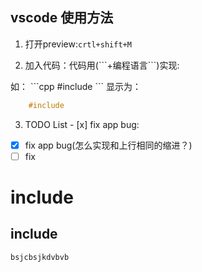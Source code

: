 ## vscode 使用方法

1. 打开preview:`crtl+shift+M`

2. 加入代码：代码用(\```+编程语言\```)实现:

如：
 \```cpp
    \#include
    \```
显示为：
```cpp
    #include
```
3. TODO List
\- [x] fix  app bug:  
- [x] fix  app bug(怎么实现和上行相同的缩进？)
- [ ] fix

# include
## include
```
bsjcbsjkdvbvb
```